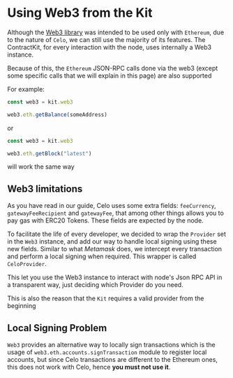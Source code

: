 # Using Web3 from the Kit

Although the [Web3 library](https://web3js.readthedocs.io/) was intended to be used only with `Ethereum`, due to the nature of `Celo`, we can still use the majority of its features. The ContractKit, for every interaction with the node, uses internally a Web3 instance.

Because of this, the `Ethereum` JSON-RPC calls done via the web3 \(except some specific calls that we will explain in this page\) are also supported

For example:

```typescript
const web3 = kit.web3

web3.eth.getBalance(someAddress)
```

or

```typescript
const web3 = kit.web3

web3.eth.getBlock("latest")
```

will work the same way

## Web3 limitations

As you have read in our guide, Celo uses some extra fields: `feeCurrency`, `gatewayFeeRecipient` and `gatewayFee`, that among other things allows you to pay gas with ERC20 Tokens. These fields are expected by the node.

To facilitate the life of every developer, we decided to wrap the `Provider` set in the `Web3` instance, and add our way to handle local signing using these new fields. Similar to what _Metamask_ does, we intercept every transaction and perform a local signing when required. This wrapper is called `CeloProvider`.

This let you use the Web3 instance to interact with node's Json RPC API in a transparent way, just deciding which Provider do you need.

This is also the reason that the `Kit` requires a valid provider from the beginning

## Local Signing Problem

`Web3` provides an alternative way to locally sign transactions which is the usage of `web3.eth.accounts.signTransaction` module to register local accounts, but since Celo transactions are different to the Ethereum ones, this does not work with Celo, hence **you must not use it**.

